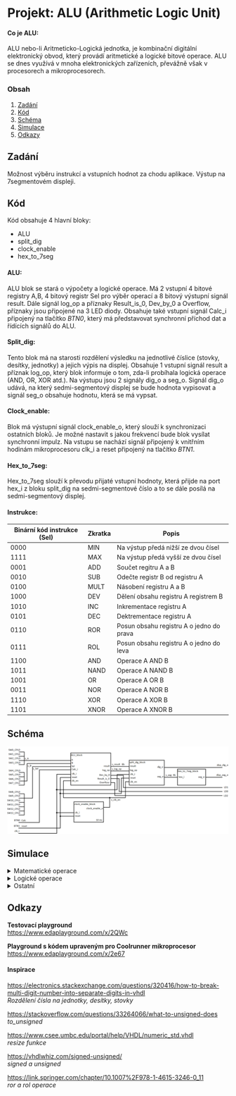 # Projekt: ALU (Arithmetic Logic Unit)
#### Co je ALU:
ALU nebo-li Aritmeticko-Logická jednotka, je kombinační digitální elektronický obvod, který provádí aritmetické a logické bitové operace. ALU se dnes využívá v mnoha elektronických zařízeních, převážně však v procesorech a mikroprocesorech. 

### Obsah
1. [Zadání](#Zadání)
2. [Kód](#Kód)
3. [Schéma](#Schéma)
4. [Simulace](#Simulace)
5. [Odkazy](#Odkazy)

## Zadání
Možnost výběru instrukcí a vstupních hodnot za chodu aplikace. Výstup na 7segmentovém displeji.

## Kód
Kód obsahuje 4 hlavní bloky:   
* ALU
* split_dig
* clock_enable
* hex_to_7seg

#### ALU:
ALU blok se stará o výpočety a logické operace. Má 2 vstupní 4 bitové registry A,B, 4 bitový registr Sel pro výběr operací a 8 bitový výstupní signál result. Dále signál log_op a příznaky Result_is_0, Dev_by_0 a Overflow, příznaky jsou připojené na 3 LED diody. Obsahuje také vstupní signál Calc_i připojený na tlačítko _BTN0_, který má představovat synchronní příchod dat a řídících signálů do ALU.

#### Split_dig:
Tento blok má na starosti rozdělení výsledku na jednotlivé číslice (stovky, desítky, jednotky) a jejich výpis na displej. Obsahuje 1 vstupní signál result a příznak log_op, který blok informuje o tom, zda-li probíhala logická operace (AND, OR, XOR atd.). Na výstupu jsou 2 signály dig_o a seg_o. Signál dig_o udává, na který sedmi-segmentový displej se bude hodnota vypisovat a signál seg_o obsahuje hodnotu, která se má vypsat.

#### Clock_enable:
Blok má výstupní signál clock_enable_o, který slouží k synchronizaci ostatních bloků. Je možné nastavit s jakou frekvencí bude blok vysílat synchronní impulz. Na vstupu se nachází signál připojený k vnitřním hodinám mikroprocesoru clk_i a reset připojený na tlačítko *BTN1*.

#### Hex_to_7seg:
Hex_to_7seg slouží k převodu přijaté vstupní hodnoty, která přijde na port hex_i z bloku split_dig na sedmi-segmentové číslo a to se dále posílá na sedmi-segmentový displej.

#### Instrukce:
| Binární kód instrukce (Sel) | Zkratka | Popis |
| ------ | ----- | ------ |
| 0000 | MIN | Na výstup předá nižší ze dvou čísel |
| 1111 | MAX | Na výstup předá vyšší ze dvou čísel |
| 0001 | ADD | Součet regitru A a B |
| 0010 | SUB | Odečte registr B od registru A |
| 0100 | MULT | Násobení registru A a B |
| 1000 | DEV | Dělení obsahu registru A registrem B |
| 1010 | INC | Inkrementace registru A |
| 0101 | DEC | Dektrementace registru A |
| 0110 | ROR | Posun obsahu registru A o jedno do prava |
| 0111 | ROL | Posun obsahu registru A o jedno do leva |
| 1100 | AND | Operace A AND B |
| 1011 | NAND | Operace A NAND B |
| 1001 | OR | Operace A OR B |
| 0011 | NOR | Operace A NOR B |
| 1110 | XOR | Operace A XOR B |
| 1101 | XNOR | Operace A XNOR B |


## Schéma
![Schéma ALU](Screenshots/ALU_schematic.png)

## Simulace
<details>
   <summary> Matematické operace </summary>
   &nbsp;
   <details> 
   <summary> Sčítání </summary>
   
   ![Simulace_ADD](Screenshots/ALU_add.png)
   
   | Registr | BIN | HEX | DEC | 
   | ----- | ---- | ---- | --- | 
   | A | 1000 | 8 | 8 |
   | B | 1001 | 9 | 9 |
   | Result | 10001 | 11 | 17 |

   </details>
   
   <details> 
   <summary> Odčítání </summary>
   
   ![Simulace_SUB](Screenshots/ALU_sub2.png)
   
   | Registr | BIN | HEX | DEC | 
   | ----- | ---- | ---- | --- | 
   | A | 1111 | f | 15 |
   | B | 1001 | 9 | 9 |
   | Result | 0110 | 6 | 6 |
   
   ![Simulace_SUB](Screenshots/ALU_sub.png)
   
   | Registr | BIN | HEX | DEC | 
   | ----- | ---- | ---- | --- | 
   | A | 0100 | 4 | 4 |
   | B | 1001 | 9 | 9 |
   | Result | 0000 | 0 | 0 |

   _Overflow příznak je v hodnotě '1', protože došlo k přetečení._
   </details>
   
   <details> 
   <summary> Násobení </summary>
  
   ![Simulace_MULT](Screenshots/ALU_mult.png)

   | Registr | BIN | HEX | DEC | 
   | ----- | ---- | ---- | --- | 
   | A | 1111 | f | 15 |
   | B | 1111 | f | 15 |
   | Result | 11100001 | e1 | 225 |
   </details>
   
   <details> 
   <summary> Dělení </summary>
   
   ![Simulace_DIV](Screenshots/ALU_div2.png)
   
   | Registr | BIN | HEX | DEC | 
   | ----- | ---- | ---- | --- | 
   | A | 1000 | 8 | 8 |
   | B | 0010 | 2 | 2 |
   | Result | 0100 | 4 | 4 |
   
   ![Simulace_DIV](Screenshots/ALU_dev.png)
   
   | Registr | BIN | HEX | DEC | 
   | ----- | ---- | ---- | --- | 
   | A | 1000 | 8 | 8 |
   | B | 0000 | 0 | 0 |
   | Result | 0000 | 0 | 0 |

   _Příznak Div_by_0 je v hodnotě '1', jednalo se o pokus dělit nulou._ 
   </details>
   
   &nbsp;
</details>

<details>
   <summary> Logické operace </summary>
   &nbsp;
   <details> 
   <summary> AND </summary>
   
   ![Simulace_AND](Screenshots/ALU_and.png)

   | Registr | BIN | HEX | DEC | 
   | ----- | ---- | ---- | --- | 
   | A | 0111 | 7 | 7 |
   | B | 0010 | 2 | 2 |
   | Result | 0010 | 2 | 2 |

   </details>
   
   <details>
   <summary> NAND </summary>
   
   ![Simulace_NAND](Screenshots/ALU_nand.png)

   | Registr | BIN | HEX | DEC | 
   | ----- | ---- | ---- | --- | 
   | A | 1000 | 9 | 9 |
   | B | 1100 | c | 12 |
   | Result | 0111 | 7 | 7 |

   </details>

   <details>
   <summary> OR </summary>
   
   ![Simulace_OR](Screenshots/ALU_or.png)

   | Registr | BIN | HEX | DEC |   
   | ----- | ---- | ---- | --- | 
   | A | 0101 | 5 | 5 |
   | B | 1000 | 8 | 8 |
   | Result | 1101 | d | 13 |   

   </details>

   <details> 
   <summary> NOR </summary>
   
   ![Simulace_NOR](Screenshots/ALU_nor.png)

   | Registr | BIN | HEX | DEC | 
   | ----- | ---- | ---- | --- | 
   | A | 0110 | 6 | 6 |
   | B | 0010 | 2 | 2 |
   | Result | 1001 | 9 | 9 |

   </details>

   <details> 
   <summary> XOR </summary>
   
   ![Simulace_XOR](Screenshots/ALU_xor.png)

   | Registr | BIN | HEX | DEC | 
   | ----- | ---- | ---- | --- | 
   | A | 0111 | 7 | 7 |
   | B | 1111 | f | 15 |
   | Result | 1000 | 9 | 9 |
   </details>

   <details>
   <summary> XNOR </summary>
   
   ![Simulace_XNOR](Screenshots/ALU_xnor.png)

   | Registr | BIN | HEX | DEC | 
   | ----- | ---- | ---- | --- | 
   | A | 1101 | d | 13 |
   | B | 0100 | 4 | 4 |
   | Result | 0110 | 6 | 6 |

   </details>
   
   &nbsp;
</details>

<details>
   <summary> Ostatní </summary>
   &nbsp;
   <details> 
   <summary> Dektrementace </summary>
   
   ![Simulace_DEC](Screenshots/ALU_Aminus.png)

   | Registr | BIN | HEX | DEC | 
   | ----- | ---- | ---- | --- | 
   | A | 0001 | 1 | 1 |
   | Result | 0000 | 0 | 0 |     

   _Signál Result_is_0 nabyde hodnotu '1'._
   
   </details>
   
   <details> 
   <summary> Inkrementace </summary>
   
   ![Simulace_INC](Screenshots/ALU_Aplus.png)

   | Registr | BIN | HEX | DEC | 
   | ----- | ---- | ---- | --- | 
   | A | 0101 | 5 | 5 |
   | Result | 0110 | 6 | 6 |     
   
   </details>
   
   <details> 
   <summary> Posun do prava </summary>
   
   ![Simulace_ROR](Screenshots/ALU_ror.png)

   | Registr | BIN | HEX | DEC | 
   | ----- | ---- | ---- | --- | 
   | A | 0110 | 6 | 6 |
   | Result | 0011 | 3 | 3 |     

   </details>
   
   <details> 
   <summary> Posun do leva </summary>
   
   ![Simulace_ROL](Screenshots/ALU_rol.png)

   | Registr | BIN | HEX | DEC | 
   | ----- | ---- | ---- | --- | 
   | A | 0110 | 6 | 6 |
   | Result | 1100 | c | 12 |     

   </details>
   
   <details> 
   <summary> MAX </summary>
   
   ![Simulace_MAX](Screenshots/ALU_max.png)

   | Registr | BIN | HEX | DEC | 
   | ----- | ---- | ---- | --- | 
   | A | 0101 | 5 | 5 |
   | B | 1111 | f | 15 |
   | Result | 1111 | f | 15 |

   </details>
   
   <details> 
   <summary> MIN </summary>
   
   ![Simulace_MIN](Screenshots/ALU_min.png)

   | Registr | BIN | HEX | DEC | 
   | ----- | ---- | ---- | --- | 
   | A | 0101 | 5 | 5 |
   | B | 1111 | f | 15 |
   | Result | 0101 | 5 | 5 |
   
   </details>
   
</details>

## Odkazy

**Testovací playground**     
https://www.edaplayground.com/x/2QWc

**Playground s kódem upraveným pro Coolrunner mikroprocesor**     
https://www.edaplayground.com/x/2e67

#### Inspirace
https://electronics.stackexchange.com/questions/320416/how-to-break-multi-digit-number-into-separate-digits-in-vhdl     
_Rozdělení čísla na jednotky, desítky, stovky_

https://stackoverflow.com/questions/33264066/what-to-unsigned-does     
_to_unsigned_

https://www.csee.umbc.edu/portal/help/VHDL/numeric_std.vhdl     
_resize funkce_

https://vhdlwhiz.com/signed-unsigned/    
_signed a unsigned_ 

https://link.springer.com/chapter/10.1007%2F978-1-4615-3246-0_11      
_ror a rol operace_
